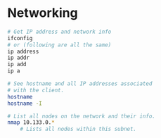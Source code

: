 # Networking

```bash
# Get IP address and network info
ifconfig
# or (following are all the same)
ip address
ip addr
ip add
ip a
```

```bash
# See hostname and all IP addresses associated
# with the client.
hostname
hostname -I
```

```bash
# List all nodes on the network and their info.
nmap 10.133.0.*
	# Lists all nodes within this subnet.
```

